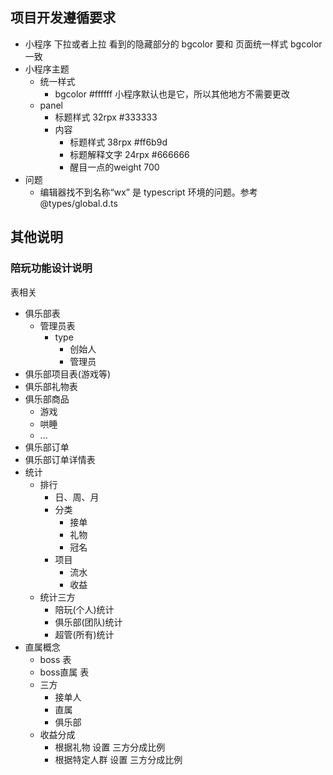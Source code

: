 ## 项目开发遵循要求

- 小程序 下拉或者上拉 看到的隐藏部分的 bgcolor 要和 页面统一样式 bgcolor 一致
- 小程序主题
  - 统一样式
    - bgcolor #ffffff 小程序默认也是它，所以其他地方不需要更改
  - panel
    - 标题样式 32rpx #333333
    - 内容
      - 标题样式 38rpx #ff6b9d
      - 标题解释文字 24rpx #666666
      - 醒目一点的weight 700
- 问题
  - 编辑器找不到名称“wx” 是 typescript 环境的问题。参考 @types/global.d.ts

## 其他说明

### 陪玩功能设计说明

表相关

- 俱乐部表
  - 管理员表
    - type
      - 创始人
      - 管理员
- 俱乐部项目表(游戏等)
- 俱乐部礼物表
- 俱乐部商品
  - 游戏
  - 哄睡
  - ...
- 俱乐部订单
- 俱乐部订单详情表
- 统计
  - 排行
    - 日、周、月
    - 分类
      - 接单
      - 礼物
      - 冠名
    - 项目
      - 流水
      - 收益
  - 统计三方
    - 陪玩(个人)统计
    - 俱乐部(团队)统计
    - 超管(所有)统计
- 直属概念
  - boss 表
  - boss直属 表
  - 三方
    - 接单人
    - 直属
    - 俱乐部
  - 收益分成
    - 根据礼物 设置 三方分成比例
    - 根据特定人群 设置 三方分成比例
